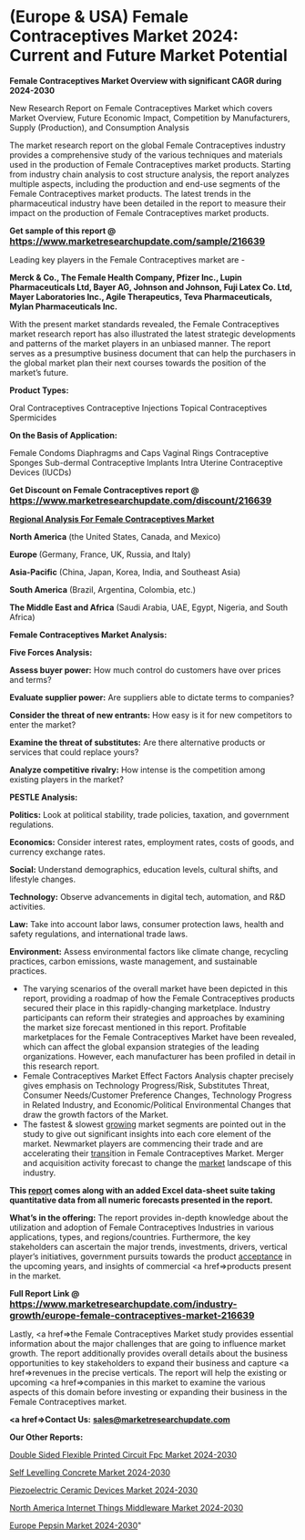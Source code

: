 # (Europe & USA) Female Contraceptives Market 2024: Current and Future Market Potential

<strong>Female Contraceptives Market Overview with significant CAGR during 2024-2030</strong>

New Research Report on Female Contraceptives Market which covers Market Overview, Future Economic Impact, Competition by Manufacturers, Supply (Production), and Consumption Analysis

The market research report on the global Female Contraceptives industry provides a comprehensive study of the various techniques and materials used in the production of Female Contraceptives market products. Starting from industry chain analysis to cost structure analysis, the report analyzes multiple aspects, including the production and end-use segments of the Female Contraceptives market products. The latest trends in the pharmaceutical industry have been detailed in the report to measure their impact on the production of Female Contraceptives market products.

<strong>Get sample of this report @ <a href=https://www.marketresearchupdate.com/sample/216639><font size=3 color=#0000ff>https://www.marketresearchupdate.com/sample/216639</font></a></strong>

Leading key players in the Female Contraceptives market are -

<strong>Merck & Co., The Female Health Company, Pfizer Inc., Lupin Pharmaceuticals Ltd, Bayer AG, Johnson and Johnson, Fuji Latex Co. Ltd, Mayer Laboratories Inc., Agile Therapeutics, Teva Pharmaceuticals, Mylan Pharmaceuticals Inc.</strong>

With the present market standards revealed, the Female Contraceptives market research report has also illustrated the latest strategic developments and patterns of the market players in an unbiased manner. The report serves as a presumptive business document that can help the purchasers in the global market plan their next courses towards the position of the market’s future.

<strong>Product Types:</strong>

Oral Contraceptives
Contraceptive Injections
Topical Contraceptives
Spermicides

<strong>On the Basis of Application:</strong>

Female Condoms
Diaphragms and Caps
Vaginal Rings
Contraceptive Sponges
Sub-dermal Contraceptive Implants
Intra Uterine Contraceptive Devices (IUCDs)

<strong>Get Discount on Female Contraceptives report @ <a href=https://www.marketresearchupdate.com/discount/216639><font size=3 color=#0000ff>https://www.marketresearchupdate.com/discount/216639</font></a></strong>

<strong><u><b>Regional Analysis For Female Contraceptives Market</b></u></strong>

<strong><b>North America</b></strong> (the United States, Canada, and Mexico)

<strong><b>Europe </b></strong>(Germany, France, UK, Russia, and Italy)

<strong><b>Asia-Pacific</b></strong> (China, Japan, Korea, India, and Southeast Asia)

<strong><b>South America</b></strong> (Brazil, Argentina, Colombia, etc.)

<strong><b>The Middle East and Africa</b></strong> (Saudi Arabia, UAE, Egypt, Nigeria, and South Africa)

<strong>Female Contraceptives Market Analysis:</strong>

<strong>Five Forces Analysis:</strong>

<strong>Assess buyer power:</strong> How much control do customers have over prices and terms?

<strong>Evaluate supplier power:</strong> Are suppliers able to dictate terms to companies?

<strong>Consider the threat of new entrants:</strong> How easy is it for new competitors to enter the market?

<strong>Examine the threat of substitutes:</strong> Are there alternative products or services that could replace yours?

<strong>Analyze competitive rivalry:</strong> How intense is the competition among existing players in the market?

<strong>PESTLE Analysis:</strong>

<strong>Politics:</strong> Look at political stability, trade policies, taxation, and government regulations.

<strong>Economics:</strong> Consider interest rates, employment rates, costs of goods, and currency exchange rates.

<strong>Social:</strong> Understand demographics, education levels, cultural shifts, and lifestyle changes.

<strong>Technology:</strong> Observe advancements in digital tech, automation, and R&D activities.

<strong>Law:</strong> Take into account labor laws, consumer protection laws, health and safety regulations, and international trade laws.

<strong>Environment:</strong> Assess environmental factors like climate change, recycling practices, carbon emissions, waste management, and sustainable practices.

<ul>
  <li>The varying scenarios of the overall market have been depicted in this report, providing a roadmap of how the Female Contraceptives products secured their place in this rapidly-changing marketplace. Industry participants can reform their strategies and approaches by examining the market size forecast mentioned in this report. Profitable marketplaces for the Female Contraceptives Market have been revealed, which can affect the global expansion strategies of the leading organizations. However, each manufacturer has been profiled in detail in this research report.</li>
  <li>Female Contraceptives Market Effect Factors Analysis chapter precisely gives emphasis on Technology Progress/Risk, Substitutes Threat, Consumer Needs/Customer Preference Changes, Technology Progress in Related Industry, and Economic/Political Environmental Changes that draw the growth factors of the Market.</li>
  <li>The fastest &amp; slowest <a href=ASDF991299>growing</a> market segments are pointed out in the study to give out significant insights into each core element of the market. Newmarket players are commencing their trade and are accelerating their <a href=>trans</a>ition in Female Contraceptives Market. Merger and acquisition activity forecast to change the <a href=>market</a> landscape of this industry.</li>
</ul>
<strong>This <a href=>report</a> comes along with an added Excel data-sheet suite taking quantitative data from all numeric forecasts presented in the report.</strong>

<strong>What’s in the offering:</strong> The report provides in-depth knowledge about the utilization and adoption of Female Contraceptives Industries in various applications, types, and regions/countries. Furthermore, the key stakeholders can ascertain the major trends, investments, drivers, vertical player’s initiatives, government pursuits towards the product <a href=ASDF881288>acceptance</a> in the upcoming years, and insights of commercial <a href=>products</a> present in the market.

<strong>Full Report Link @ <a href=https://www.marketresearchupdate.com/industry-growth/europe-female-contraceptives-market-216639><font size=3 color=#0000ff>https://www.marketresearchupdate.com/industry-growth/europe-female-contraceptives-market-216639</font></a></strong>

Lastly, <a href=>the</a> Female Contraceptives Market study provides essential information about the major challenges that are going to influence market growth. The report additionally provides overall details about the business opportunities to key stakeholders to expand their business and capture <a href=>revenues</a> in the precise verticals. The report will help the existing or upcoming <a href=>companies</a> in this market to examine the various aspects of this domain before investing or expanding their business in the Female Contraceptives market.

<strong><a href=><strong>Contact Us:</strong></a></strong>
<strong>sales@marketresearchupdate.com</strong>

<strong>Our Other Reports:</strong>

<a href=https://www.linkedin.com/pulse/double-sided-flexible-printed-circuit-fpc-market>Double Sided Flexible Printed Circuit Fpc Market 2024-2030</a>

<a href=https://www.linkedin.com/pulse/self-levelling-concrete-market-report-2023-top>Self Levelling Concrete Market 2024-2030</a>

<a href=https://www.linkedin.com/pulse/piezoelectric-ceramic-devices-market-size-industry>Piezoelectric Ceramic Devices Market 2024-2030</a>

<a href=https://www.linkedin.com/pulse/north-america-internet-things-middleware-market-drcyf/>North America Internet Things Middleware Market 2024-2030</a>

<a href=https://www.linkedin.com/pulse/europe-pepsin-market-research-report-2023-growth-tc0ac/>Europe Pepsin Market 2024-2030</a>"

